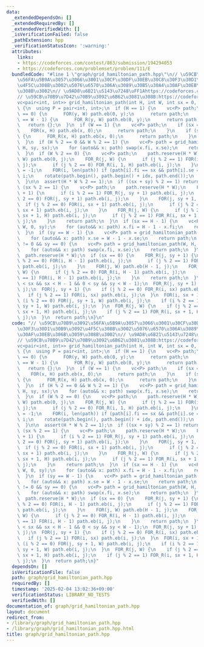 ```yaml
---
data:
  _extendedDependsOn: []
  _extendedRequiredBy: []
  _extendedVerifiedWith: []
  _isVerificationFailed: false
  _pathExtension: hpp
  _verificationStatusIcon: ':warning:'
  attributes:
    links:
    - https://codeforces.com/contest/863/submission/194294053
    - https://codeforces.com/problemset/problem/111/E
  bundledCode: "#line 1 \"graph/grid_hamiltonian_path.hpp\"\n// \u59CB\u70B9\u3092\
    \u56FA\u5B9A\u3057\u3066\u3001\u30CF\u30DF\u30EB\u30C8\u30F3\u30D1\u30B9\u3092\
    \u4F5C\u308B\u3002\u5076\u6570\u306A\u3089\u30B5\u30A4\u30AF\u30EB\u306B\u3059\
    \u308B\u3002\n// \u9AD8\u6B21\u5143\u7248\uFF1Ahttps://codeforces.com/contest/863/submission/194294053\n\
    // \u59CB\u70B9\u7D42\u70B9\u3092\u6B62\u3081\u308B:https://codeforces.com/problemset/problem/111/E\n\
    vc<pair<int, int>> grid_hamiltonian_path(int H, int W, int sx = 0, int sy = 0)\
    \ {\n  using P = pair<int, int>;\n  if (H == 1) {\n    vc<P> path;\n    if (sy\
    \ == 0) {\n      FOR(y, W) path.eb(0, y);\n      return path;\n    }\n    if (sy\
    \ == W - 1) {\n      FOR_R(y, W) path.eb(0, y);\n      return path;\n    }\n \
    \   return {};\n  }\n  if (W == 1) {\n    vc<P> path;\n    if (sx == 0) {\n  \
    \    FOR(x, H) path.eb(x, 0);\n      return path;\n    }\n    if (sx == H - 1)\
    \ {\n      FOR_R(x, H) path.eb(x, 0);\n      return path;\n    }\n    return {};\n\
    \  }\n  if (H % 2 == 0 && W % 2 == 1) {\n    vc<P> path = grid_hamiltonian_path(W,\
    \ H, sy, sx);\n    for (auto&& x: path) swap(x.fi, x.se);\n    return path;\n\
    \  }\n  if (W % 2 == 0) {\n    vc<P> path;\n    path.reserve(H * W);\n    FOR(j,\
    \ W) path.eb(0, j);\n    FOR_R(j, W) {\n      if (j % 2 == 1) FOR(i, 1, H) path.eb(i,\
    \ j);\n      if (j % 2 == 0) FOR_R(i, 1, H) path.eb(i, j);\n    }\n    int idx\
    \ = -1;\n    FOR(i, len(path)) if (path[i].fi == sx && path[i].se == sy) idx =\
    \ i;\n    rotate(path.begin(), path.begin() + idx, path.end());\n    return path;\n\
    \  }\n\n  assert(H * W % 2 == 1);\n  if ((sx + sy) % 2 == 1) return {};\n  if\
    \ (sx % 2 == 1) {\n    vc<P> path;\n    path.reserve(H * W);\n    FOR_R(i, sx\
    \ + 1) {\n      if (i % 2 == 1) FOR_R(j, sy + 1) path.eb(i, j);\n      if (i %\
    \ 2 == 0) FOR(j, sy + 1) path.eb(i, j);\n    }\n    FOR(j, sy + 1, W) {\n    \
    \  if (j % 2 == 0) FOR(i, sx + 1) path.eb(i, j);\n      if (j % 2 == 1) FOR_R(i,\
    \ sx + 1) path.eb(i, j);\n    }\n    FOR_R(j, W) {\n      if (j % 2 == 0) FOR(i,\
    \ sx + 1, H) path.eb(i, j);\n      if (j % 2 == 1) FOR_R(i, sx + 1, H) path.eb(i,\
    \ j);\n    }\n    return path;\n  }\n  if (sx == H - 1) {\n    vc<P> path = grid_hamiltonian_path(H,\
    \ W, 0, sy);\n    for (auto&& x: path) x.fi = H - 1 - x.fi;\n    return path;\n\
    \  }\n  if (sy == W - 1) {\n    vc<P> path = grid_hamiltonian_path(H, W, sx, 0);\n\
    \    for (auto&& x: path) x.se = W - 1 - x.se;\n    return path;\n  }\n  if (sx\
    \ != 0 && sy == 0) {\n    vc<P> path = grid_hamiltonian_path(W, H, sy, sx);\n\
    \    for (auto&& x: path) swap(x.fi, x.se);\n    return path;\n  }\n  vc<P> path;\n\
    \  path.reserve(H * W);\n  if (sx == 0) {\n    FOR_R(j, sy + 1) {\n      if (j\
    \ % 2 == 0) FOR(i, H - 1) path.eb(i, j);\n      if (j % 2 == 1) FOR_R(i, H - 1)\
    \ path.eb(i, j);\n    }\n    FOR(j, W) path.eb(H - 1, j);\n    FOR_R(j, sy + 1,\
    \ W) {\n      if (j % 2 == 0) FOR_R(i, H - 1) path.eb(i, j);\n      if (j % 2\
    \ == 1) FOR(i, H - 1) path.eb(i, j);\n    }\n    return path;\n  }\n  assert(0\
    \ < sx && sx < H - 1 && 0 < sy && sy < W - 1);\n  FOR_R(j, sy + 1) path.eb(sx,\
    \ j);\n  FOR(j, sy + 1) {\n    if (j % 2 == 0) FOR_R(i, sx) path.eb(i, j);\n \
    \   if (j % 2 == 1) FOR(i, sx) path.eb(i, j);\n  }\n  FOR(i, sx + 1) {\n    if\
    \ (i % 2 == 0) FOR(j, sy + 1, W) path.eb(i, j);\n    if (i % 2 == 1) FOR_R(j,\
    \ sy + 1, W) path.eb(i, j);\n  }\n  FOR_R(j, W) {\n    if (j % 2 == 0) FOR(i,\
    \ sx + 1, H) path.eb(i, j);\n    if (j % 2 == 1) FOR_R(i, sx + 1, H) path.eb(i,\
    \ j);\n  }\n  return path;\n}\n"
  code: "// \u59CB\u70B9\u3092\u56FA\u5B9A\u3057\u3066\u3001\u30CF\u30DF\u30EB\u30C8\
    \u30F3\u30D1\u30B9\u3092\u4F5C\u308B\u3002\u5076\u6570\u306A\u3089\u30B5\u30A4\
    \u30AF\u30EB\u306B\u3059\u308B\u3002\n// \u9AD8\u6B21\u5143\u7248\uFF1Ahttps://codeforces.com/contest/863/submission/194294053\n\
    // \u59CB\u70B9\u7D42\u70B9\u3092\u6B62\u3081\u308B:https://codeforces.com/problemset/problem/111/E\n\
    vc<pair<int, int>> grid_hamiltonian_path(int H, int W, int sx = 0, int sy = 0)\
    \ {\n  using P = pair<int, int>;\n  if (H == 1) {\n    vc<P> path;\n    if (sy\
    \ == 0) {\n      FOR(y, W) path.eb(0, y);\n      return path;\n    }\n    if (sy\
    \ == W - 1) {\n      FOR_R(y, W) path.eb(0, y);\n      return path;\n    }\n \
    \   return {};\n  }\n  if (W == 1) {\n    vc<P> path;\n    if (sx == 0) {\n  \
    \    FOR(x, H) path.eb(x, 0);\n      return path;\n    }\n    if (sx == H - 1)\
    \ {\n      FOR_R(x, H) path.eb(x, 0);\n      return path;\n    }\n    return {};\n\
    \  }\n  if (H % 2 == 0 && W % 2 == 1) {\n    vc<P> path = grid_hamiltonian_path(W,\
    \ H, sy, sx);\n    for (auto&& x: path) swap(x.fi, x.se);\n    return path;\n\
    \  }\n  if (W % 2 == 0) {\n    vc<P> path;\n    path.reserve(H * W);\n    FOR(j,\
    \ W) path.eb(0, j);\n    FOR_R(j, W) {\n      if (j % 2 == 1) FOR(i, 1, H) path.eb(i,\
    \ j);\n      if (j % 2 == 0) FOR_R(i, 1, H) path.eb(i, j);\n    }\n    int idx\
    \ = -1;\n    FOR(i, len(path)) if (path[i].fi == sx && path[i].se == sy) idx =\
    \ i;\n    rotate(path.begin(), path.begin() + idx, path.end());\n    return path;\n\
    \  }\n\n  assert(H * W % 2 == 1);\n  if ((sx + sy) % 2 == 1) return {};\n  if\
    \ (sx % 2 == 1) {\n    vc<P> path;\n    path.reserve(H * W);\n    FOR_R(i, sx\
    \ + 1) {\n      if (i % 2 == 1) FOR_R(j, sy + 1) path.eb(i, j);\n      if (i %\
    \ 2 == 0) FOR(j, sy + 1) path.eb(i, j);\n    }\n    FOR(j, sy + 1, W) {\n    \
    \  if (j % 2 == 0) FOR(i, sx + 1) path.eb(i, j);\n      if (j % 2 == 1) FOR_R(i,\
    \ sx + 1) path.eb(i, j);\n    }\n    FOR_R(j, W) {\n      if (j % 2 == 0) FOR(i,\
    \ sx + 1, H) path.eb(i, j);\n      if (j % 2 == 1) FOR_R(i, sx + 1, H) path.eb(i,\
    \ j);\n    }\n    return path;\n  }\n  if (sx == H - 1) {\n    vc<P> path = grid_hamiltonian_path(H,\
    \ W, 0, sy);\n    for (auto&& x: path) x.fi = H - 1 - x.fi;\n    return path;\n\
    \  }\n  if (sy == W - 1) {\n    vc<P> path = grid_hamiltonian_path(H, W, sx, 0);\n\
    \    for (auto&& x: path) x.se = W - 1 - x.se;\n    return path;\n  }\n  if (sx\
    \ != 0 && sy == 0) {\n    vc<P> path = grid_hamiltonian_path(W, H, sy, sx);\n\
    \    for (auto&& x: path) swap(x.fi, x.se);\n    return path;\n  }\n  vc<P> path;\n\
    \  path.reserve(H * W);\n  if (sx == 0) {\n    FOR_R(j, sy + 1) {\n      if (j\
    \ % 2 == 0) FOR(i, H - 1) path.eb(i, j);\n      if (j % 2 == 1) FOR_R(i, H - 1)\
    \ path.eb(i, j);\n    }\n    FOR(j, W) path.eb(H - 1, j);\n    FOR_R(j, sy + 1,\
    \ W) {\n      if (j % 2 == 0) FOR_R(i, H - 1) path.eb(i, j);\n      if (j % 2\
    \ == 1) FOR(i, H - 1) path.eb(i, j);\n    }\n    return path;\n  }\n  assert(0\
    \ < sx && sx < H - 1 && 0 < sy && sy < W - 1);\n  FOR_R(j, sy + 1) path.eb(sx,\
    \ j);\n  FOR(j, sy + 1) {\n    if (j % 2 == 0) FOR_R(i, sx) path.eb(i, j);\n \
    \   if (j % 2 == 1) FOR(i, sx) path.eb(i, j);\n  }\n  FOR(i, sx + 1) {\n    if\
    \ (i % 2 == 0) FOR(j, sy + 1, W) path.eb(i, j);\n    if (i % 2 == 1) FOR_R(j,\
    \ sy + 1, W) path.eb(i, j);\n  }\n  FOR_R(j, W) {\n    if (j % 2 == 0) FOR(i,\
    \ sx + 1, H) path.eb(i, j);\n    if (j % 2 == 1) FOR_R(i, sx + 1, H) path.eb(i,\
    \ j);\n  }\n  return path;\n}"
  dependsOn: []
  isVerificationFile: false
  path: graph/grid_hamiltonian_path.hpp
  requiredBy: []
  timestamp: '2025-02-04 13:02:36+09:00'
  verificationStatus: LIBRARY_NO_TESTS
  verifiedWith: []
documentation_of: graph/grid_hamiltonian_path.hpp
layout: document
redirect_from:
- /library/graph/grid_hamiltonian_path.hpp
- /library/graph/grid_hamiltonian_path.hpp.html
title: graph/grid_hamiltonian_path.hpp
---
```

